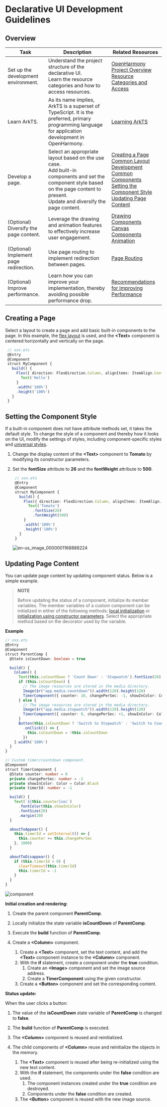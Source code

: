 # Declarative UI Development Guidelines

## Overview

| Task         | Description                                      | Related Resources                                    |
| ----------- | ---------------------------------------- | ---------------------------------------- |
| Set up the development environment.     | Understand the project structure of the declarative UI.<br>Learn the resource categories and how to access resources.             | [OpenHarmony Project Overview](https://developer.harmonyos.com/en/docs/documentation/doc-guides/ohos-project-overview-0000001218440650)<br>[Resource Categories and Access](../quick-start/resource-categories-and-access.md)|
| Learn ArkTS.  | As its name implies, ArkTS is a superset of TypeScript. It is the preferred, primary programming language for application development in OpenHarmony.| [Learning ArkTS](../quick-start/arkts-get-started.md)|
| Develop a page.       | Select an appropriate layout based on the use case.<br>Add built-in components and set the component style based on the page content to present.<br>Update and diversify the page content.| [Creating a Page](#creating-a-page)<br>          [Common Layout Development](ui-ts-layout-linear.md)<br>          [Common Components](ui-ts-components-intro.md)<br>[Setting the Component Style](#setting-the-component-styles)<br>[Updating Page Content](#updating-page-content)|
| (Optional) Diversify the page content.  | Leverage the drawing and animation features to effectively increase user engagement.                                  | [Drawing Components](../reference/arkui-ts/ts-drawing-components-circle.md)<br>[Canvas Components](../reference/arkui-ts/ts-components-canvas-canvas.md)<br>[Animation](../reference/arkui-ts/ts-animatorproperty.md)|
| (Optional) Implement page redirection.| Use page routing to implement redirection between pages.                      | [Page Routing](../reference/apis/js-apis-router.md)|
| (Optional) Improve performance.   | Learn how you can improve your implementation, thereby avoiding possible performance drop.                    | [Recommendations for Improving Performance](ui-ts-performance-improvement-recommendation.md)|

## Creating a Page

Select a layout to create a page and add basic built-in components to the page. In this example, the [flex layout](ui-ts-layout-flex.md) is used, and the **\<Text>** component is centered horizontally and vertically on the page.

   ```ts
    // xxx.ets
    @Entry
    @Component
    struct MyComponent {
      build() {
        Flex({ direction: FlexDirection.Column, alignItems: ItemAlign.Center, justifyContent: FlexAlign.Center }) {
          Text('Hello')
        }        
        .width('100%')
        .height('100%')
      }
    }
   ```

## Setting the Component Style

If a built-in component does not have attribute methods set, it takes the default style. To change the style of a component and thereby how it looks on the UI, modify the settings of styles, including component-specific styles and [universal styles](../reference/arkui-ts/ts-universal-attributes-size.md).

1. Change the display content of the **\<Text>** component to **Tomato** by modifying its constructor parameters.
2. Set the **fontSize** attribute to **26** and the **fontWeight** attribute to **500**.

   ```ts
    // xxx.ets
    @Entry
    @Component
    struct MyComponent {
      build() {
        Flex({ direction: FlexDirection.Column, alignItems: ItemAlign.Center, justifyContent: FlexAlign.Center }) {
          Text('Tomato')
            .fontSize(26)
            .fontWeight(500)
        }
        .width('100%')
        .height('100%')
      }
    }
   ```

   ![en-us_image_0000001168888224](figures/en-us_image_0000001168888224.png)

## Updating Page Content

You can update page content by updating component status. Below is a simple example.

> **NOTE**
>
> Before updating the status of a component, initialize its member variables. The member variables of a custom component can be initialized in either of the following methods: [local initialization](../quick-start/arkts-restrictions-and-extensions.md#initialization-rules-and-restrictions-of-custom-components-member-variables) or [initialization using constructor parameters](../quick-start/arkts-restrictions-and-extensions.md#initialization-rules-and-restrictions-of-custom-components-member-variables). Select the appropriate method based on the decorator used by the variable.

**Example**

```ts
// xxx.ets
@Entry
@Component
struct ParentComp {
  @State isCountDown: boolean = true

  build() {
    Column() {
      Text(this.isCountDown ? 'Count Down' : 'Stopwatch').fontSize(20).margin(20)
      if (this.isCountDown) {
        // The image resources are stored in the media directory.
        Image($r("app.media.countdown")).width(120).height(120)
        TimerComponent({ counter: 10, changePerSec: -1, showInColor: Color.Red })
      } else {
        // The image resources are stored in the media directory.
        Image($r("app.media.stopwatch")).width(120).height(120)
        TimerComponent({ counter: 0, changePerSec: +1, showInColor: Color.Black })
      }
      Button(this.isCountDown ? 'Switch to Stopwatch' : 'Switch to Count Down')
        .onClick(() => {
          this.isCountDown = !this.isCountDown
        })
    }.width('100%')
  }
}

// Custom timer/countdown component.
@Component
struct TimerComponent {
  @State counter: number = 0
  private changePerSec: number = -1
  private showInColor: Color = Color.Black
  private timerId: number = -1

  build() {
    Text(`${this.counter}sec`)
      .fontColor(this.showInColor)
      .fontSize(20)
      .margin(20)
  }

  aboutToAppear() {
    this.timerId = setInterval(() => {
      this.counter += this.changePerSec
    }, 1000)
  }

  aboutToDisappear() {
    if (this.timerId > 0) {
      clearTimeout(this.timerId)
      this.timerId = -1
    }
  }
}
```

![component](figures/component.gif)

**Initial creation and rendering:**

1. Create the parent component **ParentComp**.

2. Locally initialize the state variable **isCountDown** of **ParentComp**.

3. Execute the **build** function of **ParentComp**.

4. Create a **\<Column>** component.
   1. Create a **\<Text>** component, set the text content, and add the **\<Text>** component instance to the **\<Column>** component.
   2. With the **if** statement, create a component under the **true** condition.
       1. Create an **\<Image>** component and set the image source address.
       2. Create a **TimerComponent** using the given constructor.
   3. Create a **\<Button>** component and set the corresponding content.

**Status update:**

When the user clicks a button:

1. The value of the **isCountDown** state variable of **ParentComp** is changed to **false**.

2. The **build** function of **ParentComp** is executed.

3. The **\<Column>** component is reused and reinitialized.

4. The child components of **\<Column>** reuse and reinitialize the objects in the memory.
   1. The **\<Text>** component is reused after being re-initialized using the new text content.
   2. With the **if** statement, the components under the **false** condition are used.
       1. The component instances created under the **true** condition are destroyed.
       2. Components under the **false** condition are created.
   3. The **\<Button>** component is reused with the new image source.
